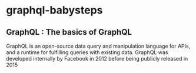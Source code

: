 # graphql-babysteps

## GraphQL : The basics of GraphQL
GraphQL is an open-source data query and manipulation language for APIs, and a runtime for fulfilling queries with existing data. GraphQL was developed internally by Facebook in 2012 before being publicly released in 2015
